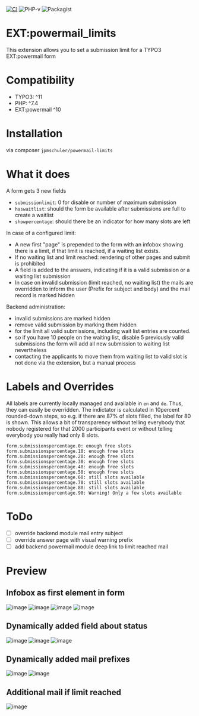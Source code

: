 [![CI](https://github.com/jpmschuler/powermail-limits/actions/workflows/ci.yml/badge.svg)](https://github.com/jpmschuler/powermail-limits/actions/workflows/ci.yml)
![PHP-v](https://shields.io/packagist/php-v/jpmschuler/powermail-limits)
![Packagist](https://shields.io/packagist/v/jpmschuler/powermail-limits)

# EXT:powermail_limits
This extension allows you to set a submission limit for a TYPO3 EXT:powermail form

# Compatibility
- TYPO3: ^11
- PHP: ^7.4
- EXT:powermail ^10

# Installation
via composer `jpmschuler/powermail-limits`

# What it does
A form gets 3 new fields
- `submissionlimit`: 0 for disable or number of maximum submission
- `haswaitlist`: should the form be available after submissions are full to create a waitlist
- `showpercentage`: should there be an indicator for how many slots are left

In case of a configured limit:
- A new first "page" is prepended to the form with an infobox showing there is a limit, if that limit is reached, if a waiting list exists.
- If no waiting list and limit reached: rendering of other pages and submit is prohibited
- A field is added to the answers, indicating if it is a valid submission or a waiting list submission
- In case on invalid submission (limit reached, no waiting list) the mails are overridden to inform the user (Prefix for subject and body) and the mail record is marked hidden

Backend administration:
- invalid submissions are marked hidden
- remove valid submission by marking them hidden
- for the limit all valid submissions, including wait list entries are counted.
- so if you have 10 people on the waiting list, disable 5 previously valid submissions the form will add all new submission to waiting list nevertheless
- contacting the applicants to move them from waiting list to valid slot is not done via the extension, but a manual process

# Labels and Overrides
All labels are currently locally managed and available in `en` and `de`. Thus, they can easily be overridden.
The indictator is calculated in 10percent rounded-down steps, so e.g. if there are 87% of slots filled, the label for 80 is shown. This allows a bit of transparency without telling everybody that nobody registered for that 2000 participants event or without telling everybody you really had only 8 slots.
```
form.submissionspercentage.0: enough free slots
form.submissionspercentage.10: enough free slots
form.submissionspercentage.20: enough free slots
form.submissionspercentage.30: enough free slots
form.submissionspercentage.40: enough free slots
form.submissionspercentage.50: enough free slots
form.submissionspercentage.60: still slots available
form.submissionspercentage.70: still slots available
form.submissionspercentage.80: still slots available
form.submissionspercentage.90: Warning! Only a few slots available
```

# ToDo
- [ ] override backend module mail entry subject
- [ ] override answer page with visual warning prefix
- [ ] add backend powermail module deep link to limit reached mail

# Preview

##  Infobox as first element in form
![image](./Resources/Private/Images/valid-form-0percentWithWait.png)
![image](./Resources/Private/Images/valid-form-90percent.png)
![image](./Resources/Private/Images/waitlist-form.png)
![image](./Resources/Private/Images/invalid-form.png)
## Dynamically added field about status
![image](./Resources/Private/Images/valid-answer.png)
![image](./Resources/Private/Images/waitlist-answer.png)
![image](./Resources/Private/Images/invalid-answer.png)
## Dynamically added mail prefixes
![image](./Resources/Private/Images/waitlist-mail.png)
![image](./Resources/Private/Images/invalid-mail.png)
## Additional mail if limit reached
![image](./Resources/Private/Images/limitfull-mail.png)
